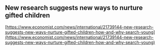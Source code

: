 ## New research suggests new ways to nurture gifted children
  
  [https://www.economist.com/news/international/21739144-new-research-suggests-new-ways-nurture-gifted-children-how-and-why-search-young](https://www.economist.com/news/international/21739144-new-research-suggests-new-ways-nurture-gifted-children-how-and-why-search-young)